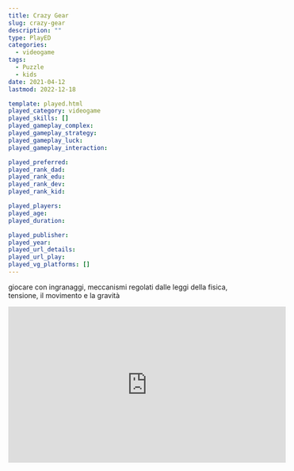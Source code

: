```yaml
---
title: Crazy Gear
slug: crazy-gear
description: ""
type: PlayED
categories:
  - videogame
tags:
  - Puzzle
  - kids
date: 2021-04-12
lastmod: 2022-12-18

template: played.html
played_category: videogame
played_skills: []
played_gameplay_complex: 
played_gameplay_strategy: 
played_gameplay_luck: 
played_gameplay_interaction: 

played_preferred: 
played_rank_dad: 
played_rank_edu: 
played_rank_dev: 
played_rank_kid: 

played_players: 
played_age: 
played_duration: 

played_publisher: 
played_year: 
played_url_details: 
played_url_play: 
played_vg_platforms: []
---
```


giocare con ingranaggi, meccanismi regolati dalle leggi della fisica, tensione, il movimento e la gravità

<iframe width="560" height="315" src="https://www.youtube.com/embed/btc75Etl1wM" title="YouTube video player" frameborder="0" allow="accelerometer; autoplay; clipboard-write; encrypted-media; gyroscope; picture-in-picture" allowfullscreen></iframe>
